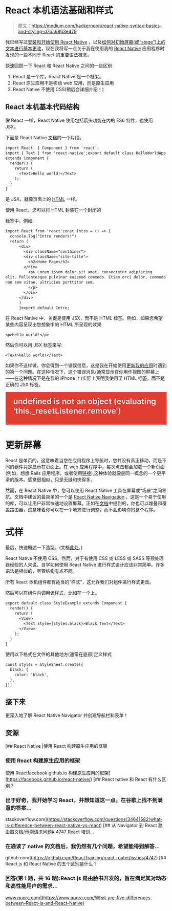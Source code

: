 # React 本机语法基础和样式

> 原文：<https://medium.com/hackernoon/react-native-syntax-basics-and-styling-d7ba6863e479>

我已经写过[安装和开始使用 React Native](https://hackernoon.com/reworking-a-web-app-with-react-native-part-1-troubleshooting-set-up-cff77274a6fa) ，以及[如何对初始屏幕(或“stage”)上的文本进行基本更改](https://hackernoon.com/reworking-a-web-app-with-react-native-part-2-presentational-components-and-static-pages-d517884f53e5)，现在我将写一点关于我在使用我的 [React Native](https://hackernoon.com/tagged/react-native) 应用程序时发现的一些不同于 React 的重要语法概念。

快速回顾一下 React 和 React Native 之间的一些区别

1.  React 是一个库，React Native 是一个框架。
2.  React 原生应用不是移动 web 应用，而是原生应用
3.  React Native 不使用 CSS(稍后会详细介绍！)

## React 本机基本代码结构

像 React 一样，React Native 使用包括箭头功能在内的 ES6 特性，也使用 JSX。

下面是 React Native [文档](https://facebook.github.io/react-native/docs/tutorial.html#content)的一个片段。

```
import React, { Component } from 'react';
import { Text } from 'react-native';export default class HelloWorldApp extends Component {
  render() {
    return (
      <Text>Hello world!</Text>
    );
  }
}
```

是 JSX，就像页面上的 [HTML](https://hackernoon.com/tagged/html) 一样。

使用 React，您可以将 HTML 封装在一个封闭的

标签中，例如:

```
import React from 'react'const Intro = () => {
  console.log("Intro renders!")
  return (
      <div>
        <div className="container">
        <div className="site-title">
          <h2>Home Page</h2>
        </div>
          <p> Lorem ipsum dolor sit amet, consectetur adipiscing        elit. Pellentesque pulvinar euismod commodo. Etiam orci dolor, commodo non sem vitae, ultricies porttitor sem. 
          </p>
        </div>
      </div>
      )
      }export default Intro;
```

在 React Native 中，关键是使用 JSX，而不是 HTML 标签。例如，如果您希望某些内容呈现出您想象中的 HTML 所呈现的效果

```
<p>Hello world!</p>
```

然后你可以用 <text>JSX 标签来写:</text>

```
<Text>Hello world!</Text>
```

如果你不这样做，你会得到一个错误信息，这是我在开始使用[更新我的应用](https://hackernoon.com/reworking-a-web-app-with-react-native-part-2-presentational-components-and-static-pages-d517884f53e5)时遇到的第一个问题。在这种情况下，这个错误消息(通常显示在你用作视图的屏幕上——在这种情况下是在我的 iPhone 上)实际上表明我使用了 HTML 标签，而不是正确的 JSX 标签。

![](img/3ab97358acb257ef4fe21e763c880f33.png)

# 更新屏幕

React 是单页的，这意味着当您在应用程序上导航时，您并没有真正移动，而是不同的组件只是显示在页面上。在 web 应用程序中，每次点击都会加载一个新页面(例如，想想 Rails 应用程序，或者使用[链接](“#”)),这种体验就像是同一概念的一个更平滑的版本。感觉很相似，只是无缝和快得多。

然而，在 React Native 中，您可以使用 React Native 工具在屏幕或“场景”之间导航。文档中建议的最简单的一个是 [React Native Navigation](https://facebook.github.io/react-native/docs/navigation.html) ，这是一个易于使用的库，可以让用户非常快速地设置屏幕。正如在[文档](https://facebook.github.io/react-native/docs/navigation.html)中提到的，你也可以堆叠和覆盖路由器，这意味着你可以在一个地方进行调整，而不会影响你的整个程序。

# 式样

最后，快速概述一下造型。(文档[此处](https://facebook.github.io/react-native/docs/style.html)。)

React Native 不使用 CSS。然而，对于有使用 CSS 或 LESS 或 SASS 等预处理器经验的人来说，自学如何使用 React Native 进行样式设计应该非常简单。许多语法是相似的，尽管结构有点不同。

所有 React 本机组件都有适当的“样式”，这允许我们对组件进行样式更改。

然后可以在组件内调用该样式，比如在一个<text>上。</text>

```
export default class StyleExample extends Component {
  render() {
    return (
      <View>
        <Text style={styles.black}>Black Text</Text>
      </View>
    );
  }
}
```

使用以下格式在文件的其他地方(通常在底部)定义样式

```
const styles = StyleSheet.create({
  black: {
    color: 'black',
  },
});
```

## 接下来

更深入地了解 React Native Navigator 并创建导航栏和表单！

## 资源

[](https://facebook.github.io/react-native/) [## React Native |使用 React 构建原生应用的框架

### 使用 React 构建原生应用的框架

使用 Reactfacebook.github.io 构建原生应用的框架](https://facebook.github.io/react-native/) [](https://stackoverflow.com/questions/34641582/what-is-difference-between-react-native-vs-react) [## React native 和 React 有什么区别？

### 出于好奇，我开始学习 React，并想知道这一点。在谷歌上找不到满意的答案…

stackoverflow.com](https://stackoverflow.com/questions/34641582/what-is-difference-between-react-native-vs-react) [](https://github.com/ReactTraining/react-router/issues/4747) [## 从 Navigator 到 React 路由器文档/示例请求问题# 4747 React 培训…

### 在通读了 native 的文档后，我仍然有几个问题，希望能得到解答…

github.com](https://github.com/ReactTraining/react-router/issues/4747) [](https://www.quora.com/What-are-five-differences-between-React-js-and-React-Native) [## React.js 和 React Native 的五个区别是什么？

### 回答(第 1 题，共 16 题):React.js 是由脸书开发的，旨在满足其对动态和高性能用户的需求…

www.quora.com](https://www.quora.com/What-are-five-differences-between-React-js-and-React-Native)